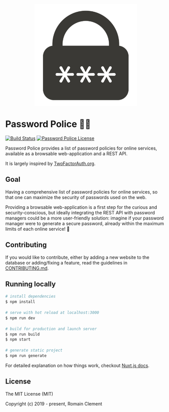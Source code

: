 <p align="center">
  <img align="center" style="width:320px" src="assets/svg/logo.svg"/>
</p>

# Password Police 🔐🚨

[![Build Status](https://travis-ci.org/rclement/password-police.svg?branch=master)](https://travis-ci.org/rclement/password-police)
[![Password Police License](https://img.shields.io/github/license/rclement/password-police.svg)](LICENSE)

Password Police provides a list of password policies for online services,
available as a browsable web-application and a REST API.

It is largely inspired by [TwoFactorAuth.org](https://twofactorauth.org).

## Goal

Having a comprehensive list of password policies for online services,
so that one can maximize the security of passwords used on the web.

Providing a browsable web-application is a first step for the curious and security-conscious,
but ideally integrating the REST API with password managers could be a more user-friendly solution:
imagine if your password manager were to generate a secure password,
already within the maximum limits of each online service! 🚀

## Contributing

If you would like to contribute, either by adding a new website to the database
or adding/fixing a feature, read the guidelines in [CONTRIBUTING.md](CONTRIBUTING.md).

## Running locally

``` bash
# install dependencies
$ npm install

# serve with hot reload at localhost:3000
$ npm run dev

# build for production and launch server
$ npm run build
$ npm start

# generate static project
$ npm run generate
```

For detailed explanation on how things work, checkout [Nuxt.js docs](https://nuxtjs.org).

## License

The MIT License (MIT)

Copyright (c) 2019 - present, Romain Clement
